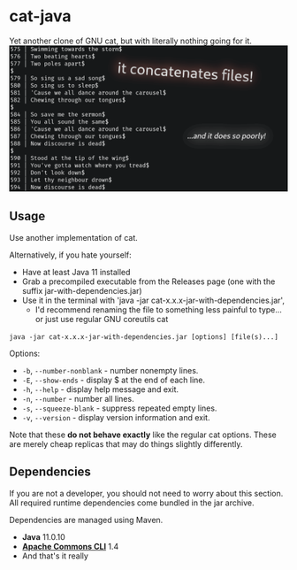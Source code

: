 # cat-java
Yet another clone of GNU cat, but with literally nothing going for it.
![Preview](preview.png)

## Usage
Use another implementation of cat.

Alternatively, if you hate yourself:

- Have at least Java 11 installed
- Grab a precompiled executable from the Releases page (one with the suffix
  jar-with-dependencies.jar)
- Use it in the terminal with 'java -jar cat-x.x.x-jar-with-dependencies.jar',
    - I'd recommend renaming the file to something less painful to type... or
      just use regular GNU coreutils cat

```java -jar cat-x.x.x-jar-with-dependencies.jar [options] [file(s)...]```

Options:
- ```-b```, ```--number-nonblank``` - number nonempty lines.
- ```-E```, ```--show-ends``` - display $ at the end of each line.
- ```-h```, ```--help``` - display help message and exit.
- ```-n```, ```--number``` - number all lines.
- ```-s```, ```--squeeze-blank``` - suppress repeated empty lines.
- ```-v```, ```--version``` - display version information and exit.

Note that these **do not behave exactly** like the regular cat options.
These are merely cheap replicas that may do things slightly differently.

## Dependencies
If you are not a developer, you should not need to worry about this section. All
required runtime dependencies come bundled in the jar archive.

Dependencies are managed using Maven.

- **Java** 11.0.10
- [**Apache Commons CLI**](https://commons.apache.org/proper/commons-cli/) 1.4
- And that's it really